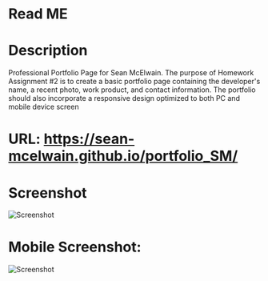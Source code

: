 # Read ME
# Description

Professional Portfolio Page for Sean McElwain.  The purpose of Homework Assignment #2 is to create a basic portfolio page containing the developer's name, a recent photo, work product, and contact information. The portfolio should also incorporate a responsive design optimized to both PC and mobile device screen 

# URL: https://sean-mcelwain.github.io/portfolio_SM/

# Screenshot

![Screenshot](https://sean-mcelwain.github.io/portfolio_SM/assets/images/screenshot.jpg)

# Mobile Screenshot:

![Screenshot](https://sean-mcelwain.github.io/portfolio_SM/assets/images/screenshot_mobile.jpg)
